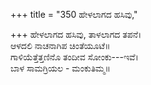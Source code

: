 +++
title = "350 ಹೇಳಲಾಗದ ಹಸಿವು,"

+++
ಹೇಳಲಾಗದ ಹಸಿವು, ತಾಳಲಾಗದ ತಪನೆ।  
ಆಳದಲಿ ನಾಚನಾಗಿಪ ಚಿಂತೆಯೂಟೆ॥  
ಗಾಳಿಯೆತ್ತೆತ್ತಣಿನೊ ತಂದೀವ ಸೋಂಕು---ಇವೆ।  
ಬಾಳ ಸಾಮಗ್ರಿಯಲ - ಮಂಕುತಿಮ್ಮ॥  
